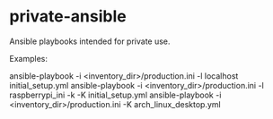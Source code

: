 # private-ansible
Ansible playbooks intended for private use.

Examples:

ansible-playbook -i <inventory_dir>/production.ini -l localhost initial_setup.yml
ansible-playbook -i <inventory_dir>/production.ini -l raspberrypi_ini -k -K initial_setup.yml
ansible-playbook -i <inventory_dir>/production.ini -K arch_linux_desktop.yml
